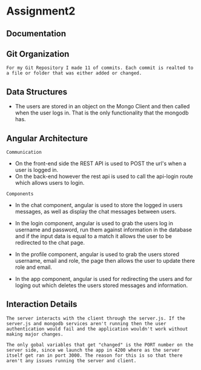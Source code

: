 # Assignment2
## Documentation
## Git Organization
`For my Git Repository I made 11 of commits. Each commit is realted to a file or folder that was either added or changed.`

## Data Structures
* The users are stored in an object on the Mongo Client and then called when the user logs in. That is the only functionality that the mongodb has.



## Angular Architecture
`Communication`
* On the front-end side the REST API is used to POST the url's when a user is logged in.
* On the back-end however the rest api is used to call the api-login route which allows users to login.

`Components`
* In the chat component, angular is used to store the logged in users messages, as well as display the chat messages between users. 

* In the login component, angular is used to grab the users log in username and password, run them against information in the database and if the input data is equal to a match it allows the user to be redirected to the chat page.

* In the profile component, angular is used to grab the users stored username, email and role, the page then allows the user to update there role and email.

* In the app component, angular is used for redirecting the users and for loging out which deletes the users stored messages and information.

## Interaction Details
`The server interacts with the client through the server.js. If the server.js and mongodb services aren't running then the user authentication would fail and the application wouldn't work without making major changes.`

`The only gobal variables that get "changed" is the PORT number on the server side, since we launch the app in 4200 where as the server itself get ran in port 3000. The reason for this is so that there aren't any issues running the server and client.`
